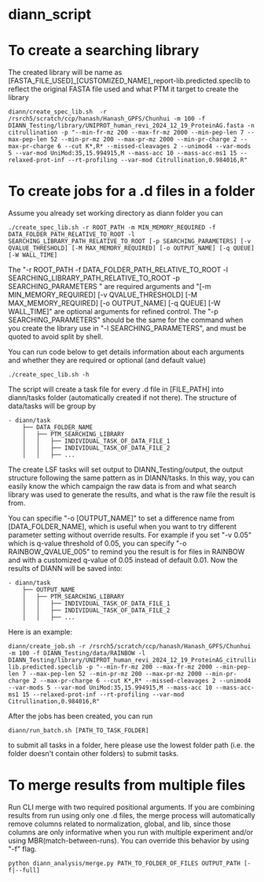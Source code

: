 # diann_script


# To create a searching library

The created library will be name as [FASTA_FILE_USED]_[CUSTOMIZED_NAME]_report-lib.predicted.speclib to reflect the original FASTA file used and what PTM it target to create the library

```
diann/create_spec_lib.sh  -r /rsrch5/scratch/ccp/hanash/Hanash_GPFS/Chunhui -m 100 -f DIANN_Testing/library/UNIPROT_human_revi_2024_12_19_ProteinAG.fasta -n citrullination -p "--min-fr-mz 200 --max-fr-mz 2000 --min-pep-len 7 --max-pep-len 52 --min-pr-mz 200 --max-pr-mz 2000 --min-pr-charge 2 --max-pr-charge 6 --cut K*,R* --missed-cleavages 2 --unimod4 --var-mods 5 --var-mod UniMod:35,15.994915,M --mass-acc 10 --mass-acc-ms1 15 --relaxed-prot-inf --rt-profiling --var-mod Citrullination,0.984016,R"
```


# To create jobs for a .d files in a folder

Assume you already set working directory as diann folder you can
```
./create_spec_lib.sh -r ROOT_PATH -m MIN_MEMORY_REQUIRED -f DATA_FOLDER_PATH_RELATIVE_TO_ROOT -l SEARCHING_LIBRARY_PATH_RELATIVE_TO_ROOT [-p SEARCHING_PARAMETERS] [-v QVALUE_THRESHOLD] [-M MAX_MEMORY_REQUIRED] [-o OUTPUT_NAME] [-q QUEUE] [-W WALL_TIME]
```

The "-r ROOT_PATH -f DATA_FOLDER_PATH_RELATIVE_TO_ROOT -l SEARCHING_LIBRARY_PATH_RELATIVE_TO_ROOT -p SEARCHING_PARAMETERS " are required arguments and "[-m MIN_MEMORY_REQUIRED] [-v QVALUE_THRESHOLD] [-M MAX_MEMORY_REQUIRED] [-o OUTPUT_NAME] [-q QUEUE] [-W WALL_TIME]" are optional arguments for refined control. The "-p SEARCHING_PARAMETERS" should be the same for the command when you create the library use in "-l SEARCHING_PARAMETERS", and must be quoted to avoid split by shell.

You can run code below to get details information about each arguments and whether they are required or optional (and default value)
```
./create_spec_lib.sh -h
```

The script will create a task file for every .d file in [FILE_PATH] into diann/tasks folder (automatically created if not there). The structure of data/tasks will be group by 
```
- diann/task
    ├── DATA_FOLDER_NAME
    │   ├── PTM_SEARCHING_LIBRARY
    │   │   ├── INDIVIDUAL_TASK_OF_DATA_FILE_1
    │   │   ├── INDIVIDUAL_TASK_OF_DATA_FILE_2
    │   │   ├── ...
```

The create LSF tasks will set output to DIANN_Testing/output, the output structure following the same pattern as in DIANN/tasks. In this way, you can easily know the which campaign the raw data is from and what search library was used to generate the results, and what is the raw file the result is from.
 
You can specifie "-o [OUTPUT_NAME]" to set a difference name from [DATA_FOLDER_NAME], which is useful when you want to try different parameter setting without override results. For example if you set "-v 0.05" which is q-value threshold of 0.05, you can specify "-o RAINBOW_QVALUE_005" to remind you the result is for files in RAINBOW and with a customized q-value of 0.05 instead of default 0.01. Now the results of DIANN will be saved into:

```
- diann/task
    ├── OUTPUT_NAME
    │   ├── PTM_SEARCHING_LIBRARY
    │   │   ├── INDIVIDUAL_TASK_OF_DATA_FILE_1
    │   │   ├── INDIVIDUAL_TASK_OF_DATA_FILE_2
    │   │   ├── ...
```

Here is an example:
```
diann/create_job.sh -r /rsrch5/scratch/ccp/hanash/Hanash_GPFS/Chunhui -m 100 -f DIANN_Testing/data/RAINBOW -l DIANN_Testing/library/UNIPROT_human_revi_2024_12_19_ProteinAG_citrullination_report-lib.predicted.speclib -p "--min-fr-mz 200 --max-fr-mz 2000 --min-pep-len 7 --max-pep-len 52 --min-pr-mz 200 --max-pr-mz 2000 --min-pr-charge 2 --max-pr-charge 6 --cut K*,R* --missed-cleavages 2 --unimod4 --var-mods 5 --var-mod UniMod:35,15.994915,M --mass-acc 10 --mass-acc-ms1 15 --relaxed-prot-inf --rt-profiling --var-mod Citrullination,0.984016,R"
```

After the jobs has been created, you can run
```
diann/run_batch.sh [PATH_TO_TASK_FOLDER]
```
to submit all tasks in a folder, here please use the lowest folder path (i.e. the folder doesn't contain other folders) to submit tasks.


# To merge results from multiple files

Run CLI merge with two required positional arguments. If you are combining results from run using only one .d files, the merge process will automatically remove columns related to normalization, global, and lib, since those columns are only informative when you run with multiple experiment and/or using MBR(match-between-runs). You can override this behavior by using "-f" flag.
```
python diann_analysis/merge.py PATH_TO_FOLDER_OF_FILES OUTPUT_PATH [-f|--full]
```

